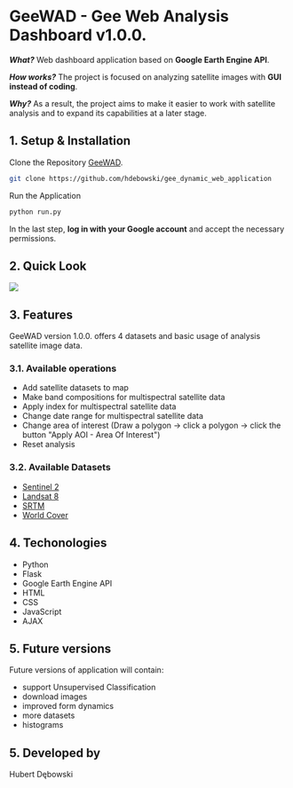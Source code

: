 # GeeWAD - Gee Web Analysis Dashboard v1.0.0.

_**What?**_ Web dashboard application based on **Google Earth Engine API**. 

_**How works?**_ The project is focused on analyzing satellite images with **GUI instead of coding**.

_**Why?**_ As a result, the project aims to make it easier to work with satellite analysis and to expand its capabilities at a later stage.

## 1. Setup & Installation 

Clone the Repository [GeeWAD](https://github.com/hdebowski/gee_dynamic_web_application).
```bash
git clone https://github.com/hdebowski/gee_dynamic_web_application
```

Run the Application
```bash
python run.py
```

In the last step, **log in with your Google account** and accept the necessary permissions.

## 2. Quick Look 
![](../../Animation.gif)

## 3. Features

GeeWAD version 1.0.0. offers 4 datasets and basic usage of analysis satellite image data.

### 3.1. Available operations
- Add satellite datasets to map
- Make band compositions for multispectral satellite data
- Apply index for multispectral satellite data
- Change date range for multispectral satellite data
- Change area of interest (Draw a polygon → click a polygon → click the button "Apply AOI - Area Of Interest")
- Reset analysis
  
### 3.2. Available Datasets
- [Sentinel 2](https://developers.google.com/earth-engine/datasets/catalog/COPERNICUS_S2_SR_HARMONIZED)
- [Landsat 8](https://developers.google.com/earth-engine/datasets/catalog/LANDSAT_LC08_C02_T1_TOA)
- [SRTM](https://developers.google.com/earth-engine/datasets/catalog/CGIAR_SRTM90_V4)
- [World Cover](https://developers.google.com/earth-engine/datasets/catalog/ESA_WorldCover_v100)

## 4. Techonologies
- Python
- Flask
- Google Earth Engine API
- HTML
- CSS
- JavaScript
- AJAX

## 5. Future versions
Future versions of application will contain:
- support Unsupervised Classification
- download images
- improved form dynamics
- more datasets
- histograms


## 5. Developed by
Hubert Dębowski
